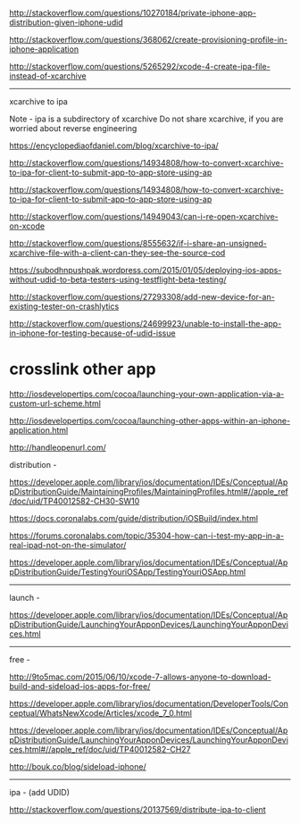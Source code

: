 http://stackoverflow.com/questions/10270184/private-iphone-app-distribution-given-iphone-udid

http://stackoverflow.com/questions/368062/create-provisioning-profile-in-iphone-application

http://stackoverflow.com/questions/5265292/xcode-4-create-ipa-file-instead-of-xcarchive


-------------------------------


xcarchive to ipa

Note - ipa is a subdirectory of xcarchive
Do not share xcarchive, if you are worried about reverse engineering


https://encyclopediaofdaniel.com/blog/xcarchive-to-ipa/

http://stackoverflow.com/questions/14934808/how-to-convert-xcarchive-to-ipa-for-client-to-submit-app-to-app-store-using-ap

http://stackoverflow.com/questions/14934808/how-to-convert-xcarchive-to-ipa-for-client-to-submit-app-to-app-store-using-ap

http://stackoverflow.com/questions/14949043/can-i-re-open-xcarchive-on-xcode

http://stackoverflow.com/questions/8555632/if-i-share-an-unsigned-xcarchive-file-with-a-client-can-they-see-the-source-cod

https://subodhnpushpak.wordpress.com/2015/01/05/deploying-ios-apps-without-udid-to-beta-testers-using-testflight-beta-testing/

http://stackoverflow.com/questions/27293308/add-new-device-for-an-existing-tester-on-crashlytics

http://stackoverflow.com/questions/24699923/unable-to-install-the-app-in-iphone-for-testing-because-of-udid-issue



# crosslink other app

http://iosdevelopertips.com/cocoa/launching-your-own-application-via-a-custom-url-scheme.html

http://iosdevelopertips.com/cocoa/launching-other-apps-within-an-iphone-application.html

http://handleopenurl.com/




distribution -

https://developer.apple.com/library/ios/documentation/IDEs/Conceptual/AppDistributionGuide/MaintainingProfiles/MaintainingProfiles.html#//apple_ref/doc/uid/TP40012582-CH30-SW10


https://docs.coronalabs.com/guide/distribution/iOSBuild/index.html

https://forums.coronalabs.com/topic/35304-how-can-i-test-my-app-in-a-real-ipad-not-on-the-simulator/

https://developer.apple.com/library/ios/documentation/IDEs/Conceptual/AppDistributionGuide/TestingYouriOSApp/TestingYouriOSApp.html

------------


launch -

https://developer.apple.com/library/ios/documentation/IDEs/Conceptual/AppDistributionGuide/LaunchingYourApponDevices/LaunchingYourApponDevices.html

------------

free -

http://9to5mac.com/2015/06/10/xcode-7-allows-anyone-to-download-build-and-sideload-ios-apps-for-free/

https://developer.apple.com/library/ios/documentation/DeveloperTools/Conceptual/WhatsNewXcode/Articles/xcode_7_0.html

https://developer.apple.com/library/ios/documentation/IDEs/Conceptual/AppDistributionGuide/LaunchingYourApponDevices/LaunchingYourApponDevices.html#//apple_ref/doc/uid/TP40012582-CH27

http://bouk.co/blog/sideload-iphone/


-------------------

ipa - (add UDID)

http://stackoverflow.com/questions/20137569/distribute-ipa-to-client

